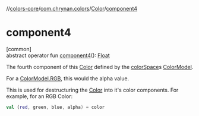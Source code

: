 //[colors-core](../../../index.md)/[com.chrynan.colors](../index.md)/[Color](index.md)/[component4](component4.md)

# component4

[common]\
abstract operator fun [component4](component4.md)(): [Float](https://kotlinlang.org/api/latest/jvm/stdlib/kotlin/-float/index.html)

The fourth component of this [Color](index.md) defined by the [colorSpace](color-space.md)s [ColorModel](../../com.chrynan.colors.space/-color-model/index.md).

For a [ColorModel.RGB](../../com.chrynan.colors.space/-color-space/index.md), this would the alpha value.

This is used for destructuring the [Color](index.md) into it's color components. For example, for an RGB Color:

```kotlin
val (red, green, blue, alpha) = color
```
